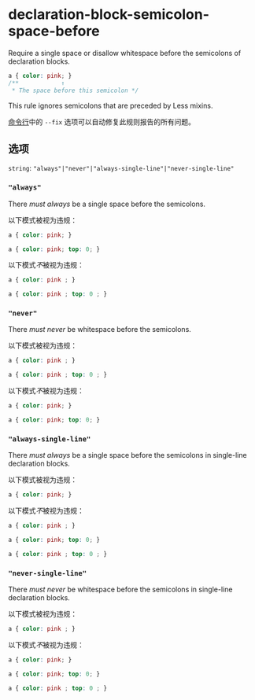 # declaration-block-semicolon-space-before

Require a single space or disallow whitespace before the semicolons of declaration blocks.

```css
a { color: pink; }
/**            ↑
 * The space before this semicolon */
```

This rule ignores semicolons that are preceded by Less mixins.

[命令行](../../../docs/user-guide/cli.md#自动修复错误)中的 `--fix` 选项可以自动修复此规则报告的所有问题。

## 选项

`string`: `"always"|"never"|"always-single-line"|"never-single-line"`

### `"always"`

There *must always* be a single space before the semicolons.

以下模式被视为违规：

```css
a { color: pink; }
```

```css
a { color: pink; top: 0; }
```

以下模式*不*被视为违规：

```css
a { color: pink ; }
```

```css
a { color: pink ; top: 0 ; }
```

### `"never"`

There *must never* be whitespace before the semicolons.

以下模式被视为违规：

```css
a { color: pink ; }
```

```css
a { color: pink ; top: 0 ; }
```

以下模式*不*被视为违规：

```css
a { color: pink; }
```

```css
a { color: pink; top: 0; }
```

### `"always-single-line"`

There *must always* be a single space before the semicolons in single-line declaration blocks.

以下模式被视为违规：

```css
a { color: pink; }
```

以下模式*不*被视为违规：

```css
a { color: pink ; }
```

```css
a { color: pink; top: 0; }
```

```css
a { color: pink ; top: 0 ; }
```

### `"never-single-line"`

There *must never* be whitespace before the semicolons in single-line declaration blocks.

以下模式被视为违规：

```css
a { color: pink ; }
```

以下模式*不*被视为违规：

```css
a { color: pink; }
```

```css
a { color: pink; top: 0; }
```

```css
a { color: pink ; top: 0 ; }
```
